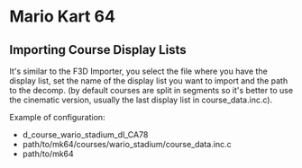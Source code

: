 # Mario Kart 64

## Importing Course Display Lists
It's similar to the F3D Importer, you select the file where you have the display list, set the name of the display list you want to import and the path to the decomp. (by default courses are split in segments so it's better to use the cinematic version, usually the last display list in course_data.inc.c).

Example of configuration:
- d_course_wario_stadium_dl_CA78
- path/to/mk64/courses/wario_stadium/course_data.inc.c
- path/to/mk64